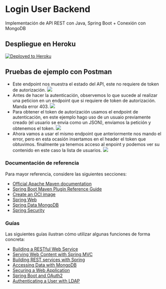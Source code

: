 # Login User Backend
Implementación de API REST con Java, Spring Boot + Conexión con MongoDB

## Despliegue en Heroku
[![Deployed to Heroku](https://www.herokucdn.com/deploy/button.png)](https://nevitsapp.herokuapp.com/v1/health)

## Pruebas de ejemplo con Postman
* Este endpoint nos muestra el estado del API, este no requiere de token de autorización.
![](img/health)
* Antes de hacer la autenticación, observemos lo que sucede al realizar una peticion en un endpoint que si requiere de token de autorización. Manda error 403.
![](img/error403)
* Para obtener el token de autorización usamos el endpoint de autenticación, en este ejemplo hago uso de un usuaio previamente creado (el usuario se envia como un JSON), enviamos la petición y obtenemos el token.
![](img/auth)
* Ahora vamos a usar el mismo endpoint que anteriormente nos mando el error, pero en esta ocasión insertamos en el header el token que obtuvimos. finalmente ya tenemos acceso al enpoint y podemos ver su contenido en este caso la lista de usuarios.
![](img/users)

### Documentación de referencia
Para mayor referencia, considere las siguientes secciones:

* [Official Apache Maven documentation](https://maven.apache.org/guides/index.html)
* [Spring Boot Maven Plugin Reference Guide](https://docs.spring.io/spring-boot/docs/2.5.4/maven-plugin/reference/html/)
* [Create an OCI image](https://docs.spring.io/spring-boot/docs/2.5.4/maven-plugin/reference/html/#build-image)
* [Spring Web](https://docs.spring.io/spring-boot/docs/2.5.4/reference/htmlsingle/#boot-features-developing-web-applications)
* [Spring Data MongoDB](https://docs.spring.io/spring-boot/docs/2.5.4/reference/htmlsingle/#boot-features-mongodb)
* [Spring Security](https://docs.spring.io/spring-boot/docs/2.5.4/reference/htmlsingle/#boot-features-security)

### Guías
Las siguientes guías ilustran cómo utilizar algunas funciones de forma concreta:

* [Building a RESTful Web Service](https://spring.io/guides/gs/rest-service/)
* [Serving Web Content with Spring MVC](https://spring.io/guides/gs/serving-web-content/)
* [Building REST services with Spring](https://spring.io/guides/tutorials/bookmarks/)
* [Accessing Data with MongoDB](https://spring.io/guides/gs/accessing-data-mongodb/)
* [Securing a Web Application](https://spring.io/guides/gs/securing-web/)
* [Spring Boot and OAuth2](https://spring.io/guides/tutorials/spring-boot-oauth2/)
* [Authenticating a User with LDAP](https://spring.io/guides/gs/authenticating-ldap/)

